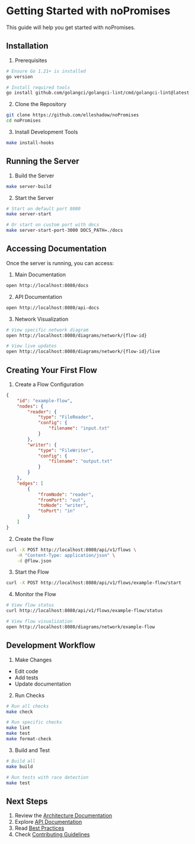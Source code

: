 # Getting Started with noPromises

This guide will help you get started with noPromises.

## Installation

1. Prerequisites
```bash
# Ensure Go 1.21+ is installed
go version

# Install required tools
go install github.com/golangci/golangci-lint/cmd/golangci-lint@latest
```

2. Clone the Repository
```bash
git clone https://github.com/elleshadow/noPromises
cd noPromises
```

3. Install Development Tools
```bash
make install-hooks
```

## Running the Server

1. Build the Server
```bash
make server-build
```

2. Start the Server
```bash
# Start on default port 8080
make server-start

# Or start on custom port with docs
make server-start-port-3000 DOCS_PATH=./docs
```

## Accessing Documentation

Once the server is running, you can access:

1. Main Documentation
```bash
open http://localhost:8080/docs
```

2. API Documentation
```bash
open http://localhost:8080/api-docs
```

3. Network Visualization
```bash
# View specific network diagram
open http://localhost:8080/diagrams/network/{flow-id}

# View live updates
open http://localhost:8080/diagrams/network/{flow-id}/live
```

## Creating Your First Flow

1. Create a Flow Configuration
```json
{
    "id": "example-flow",
    "nodes": {
        "reader": {
            "type": "FileReader",
            "config": {
                "filename": "input.txt"
            }
        },
        "writer": {
            "type": "FileWriter",
            "config": {
                "filename": "output.txt"
            }
        }
    },
    "edges": [
        {
            "fromNode": "reader",
            "fromPort": "out",
            "toNode": "writer",
            "toPort": "in"
        }
    ]
}
```

2. Create the Flow
```bash
curl -X POST http://localhost:8080/api/v1/flows \
    -H "Content-Type: application/json" \
    -d @flow.json
```

3. Start the Flow
```bash
curl -X POST http://localhost:8080/api/v1/flows/example-flow/start
```

4. Monitor the Flow
```bash
# View flow status
curl http://localhost:8080/api/v1/flows/example-flow/status

# View flow visualization
open http://localhost:8080/diagrams/network/example-flow
```

## Development Workflow

1. Make Changes
- Edit code
- Add tests
- Update documentation

2. Run Checks
```bash
# Run all checks
make check

# Run specific checks
make lint
make test
make format-check
```

3. Build and Test
```bash
# Build all
make build

# Run tests with race detection
make test
```

## Next Steps

1. Review the [Architecture Documentation](../architecture/README.md)
2. Explore [API Documentation](../api/endpoints.md)
3. Read [Best Practices](best-practices.md)
4. Check [Contributing Guidelines](../CONTRIBUTING.md)
